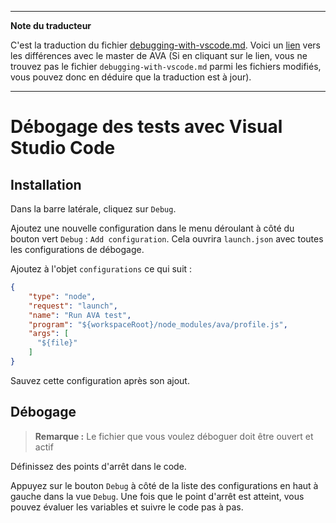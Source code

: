___
**Note du traducteur**

C'est la traduction du fichier [debugging-with-vscode.md](https://github.com/avajs/ava/blob/master/docs/recipes/debugging-with-vscode.md). Voici un [lien](https://github.com/avajs/ava/compare/1d041531900f88fede3d006730efb40f8f7dae07...master#diff-a3927068f3a0ffbbdf1b02fbd401b146) vers les différences avec le master de AVA (Si en cliquant sur le lien, vous ne trouvez pas le fichier `debugging-with-vscode.md` parmi les fichiers modifiés, vous pouvez donc en déduire que la traduction est à jour).
___
# Débogage des tests avec Visual Studio Code

## Installation

Dans la barre latérale, cliquez sur `Debug`.

Ajoutez une nouvelle configuration dans le menu déroulant à côté du bouton vert `Debug` : `Add configuration`. Cela ouvrira `launch.json` avec toutes les configurations de débogage.

Ajoutez à l'objet `configurations` ce qui suit :

```json
{
    "type": "node",
    "request": "launch",
    "name": "Run AVA test",
    "program": "${workspaceRoot}/node_modules/ava/profile.js",
    "args": [
      "${file}"
    ]
}
```

Sauvez cette configuration après son ajout.

## Débogage

> **Remarque :** Le fichier que vous voulez déboguer doit être ouvert et actif

Définissez des points d'arrêt dans le code.

Appuyez sur le bouton `Debug` à côté de la liste des configurations en haut à gauche dans la vue `Debug`. Une fois que le point d'arrêt est atteint, vous pouvez évaluer les variables et suivre le code pas à pas.
